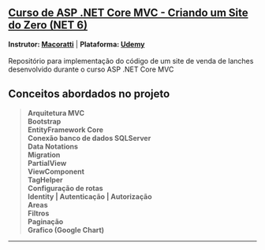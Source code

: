 ## **[Curso de ASP .NET Core MVC - Criando um Site do Zero (NET 6)](https://www.udemy.com/course/curso-de-asp-net-core-mvc-criando-um-site-do-zero/)**
**Instrutor: [Macoratti](https://www.udemy.com/user/29c064ba-42de-4d29-9aec-1e1734686224/)** | **Plataforma: [Udemy](https://www.udemy.com)**  <br/>
<br/>Repositório para implementação do código de um site de venda de lanches desenvolvido durante o curso ASP .NET Core MVC  <br/>

## **Conceitos abordados no projeto**
> **Arquitetura MVC** <br/>
> **Bootstrap** <br/>
> **EntityFramework Core** <br/>
> **Conexão banco de dados SQLServer** <br/>
> **Data Notations** <br/>
> **Migration** <br/>
> **PartialView** <br/>
> **ViewComponent** <br/>
> **TagHelper** <br/>
> **Configuração de rotas** <br/>
> **Identity | Autenticação | Autorização** <br/>
> **Areas** <br/>
> **Filtros** <br/>
> **Paginação** <br/>
> **Grafico (Google Chart)** <br/>


---












